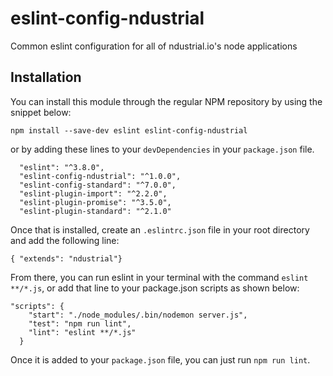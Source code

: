 # eslint-config-ndustrial
Common eslint configuration for all of ndustrial.io's node applications

## Installation
You can install this module through the regular NPM repository by using the snippet below:
```
npm install --save-dev eslint eslint-config-ndustrial
```

or by adding these lines to your `devDependencies` in your `package.json` file.
```
  "eslint": "^3.8.0",
  "eslint-config-ndustrial": "^1.0.0",
  "eslint-config-standard": "^7.0.0",
  "eslint-plugin-import": "^2.2.0",
  "eslint-plugin-promise": "^3.5.0",
  "eslint-plugin-standard": "^2.1.0"
```

Once that is installed, create an `.eslintrc.json` file in your root directory and add the following line:

```
{ "extends": "ndustrial"}
```

From there, you can run eslint in your terminal with the command `eslint **/*.js`, or add that line to your package.json scripts as shown below:

```
"scripts": {
    "start": "./node_modules/.bin/nodemon server.js",
    "test": "npm run lint",
    "lint": "eslint **/*.js"
  }
```

Once it is added to your `package.json` file, you can just run `npm run lint`.